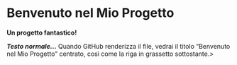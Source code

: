 

# Benvenuto nel Mio Progetto

**Un progetto fantastico!**

</div>

***Testo normale...***
Quando GitHub renderizza il file, vedrai il titolo “Benvenuto nel Mio Progetto” centrato, così come la riga in grassetto sottostante.>
